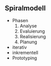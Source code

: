 ## Spiralmodell
* Phasen
    1. Analyse
    2. Evaluierung
    3. Realisierung
    4. Planung
* iterativ
* inkrementell
* Prototyping
